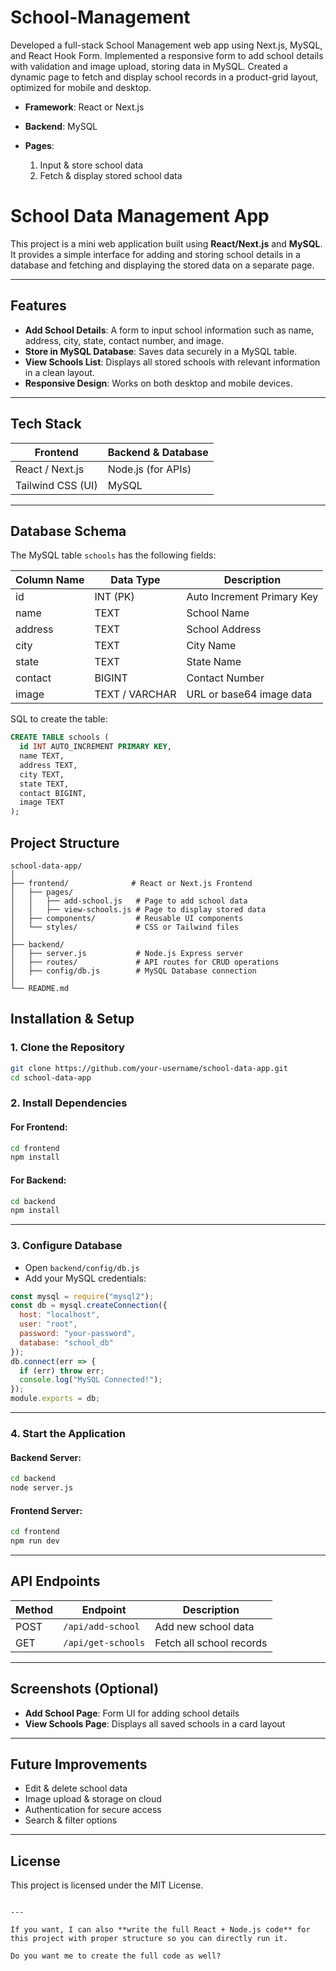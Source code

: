# School-Management
Developed a full-stack School Management web app using Next.js, MySQL, and React Hook Form. Implemented a responsive form to add school details with validation and image upload, storing data in MySQL. Created a dynamic page to fetch and display school records in a product-grid layout, optimized for mobile and desktop.


* **Framework**: React or Next.js
* **Backend**: MySQL
* **Pages**:

  1. Input & store school data
  2. Fetch & display stored school data

# School Data Management App

This project is a mini web application built using **React/Next.js** and **MySQL**. It provides a simple interface for adding and storing school details in a database and fetching and displaying the stored data on a separate page.

---

## Features

- **Add School Details**: A form to input school information such as name, address, city, state, contact number, and image.  
- **Store in MySQL Database**: Saves data securely in a MySQL table.  
- **View Schools List**: Displays all stored schools with relevant information in a clean layout.  
- **Responsive Design**: Works on both desktop and mobile devices.

---

## Tech Stack

| Frontend        | Backend & Database |
|------------------|--------------------|
| React / Next.js   | Node.js (for APIs) |
| Tailwind CSS (UI) | MySQL              |

---

## Database Schema

The MySQL table `schools` has the following fields:

| Column Name | Data Type     | Description              |
|-------------|---------------|---------------------------|
| id          | INT (PK)       | Auto Increment Primary Key |
| name        | TEXT           | School Name               |
| address     | TEXT           | School Address            |
| city        | TEXT           | City Name                 |
| state       | TEXT           | State Name                |
| contact     | BIGINT         | Contact Number            |
| image       | TEXT / VARCHAR | URL or base64 image data   |

SQL to create the table:
```sql
CREATE TABLE schools (
  id INT AUTO_INCREMENT PRIMARY KEY,
  name TEXT,
  address TEXT,
  city TEXT,
  state TEXT,
  contact BIGINT,
  image TEXT
);
````

## Project Structure

```
school-data-app/
│
├── frontend/              # React or Next.js Frontend
│   ├── pages/
│   │   ├── add-school.js   # Page to add school data
│   │   ├── view-schools.js # Page to display stored data
│   ├── components/         # Reusable UI components
│   └── styles/             # CSS or Tailwind files
│
├── backend/
│   ├── server.js           # Node.js Express server
│   ├── routes/             # API routes for CRUD operations
│   ├── config/db.js        # MySQL Database connection
│
└── README.md
```

## Installation & Setup

### 1. Clone the Repository

```bash
git clone https://github.com/your-username/school-data-app.git
cd school-data-app
```

### 2. Install Dependencies

#### For Frontend:

```bash
cd frontend
npm install
```

#### For Backend:

```bash
cd backend
npm install
```

---

### 3. Configure Database

* Open `backend/config/db.js`
* Add your MySQL credentials:

```javascript
const mysql = require("mysql2");
const db = mysql.createConnection({
  host: "localhost",
  user: "root",
  password: "your-password",
  database: "school_db"
});
db.connect(err => {
  if (err) throw err;
  console.log("MySQL Connected!");
});
module.exports = db;
```

---

### 4. Start the Application

#### Backend Server:

```bash
cd backend
node server.js
```

#### Frontend Server:

```bash
cd frontend
npm run dev
```

---

## API Endpoints

| Method | Endpoint           | Description              |
| ------ | ------------------ | ------------------------ |
| POST   | `/api/add-school`  | Add new school data      |
| GET    | `/api/get-schools` | Fetch all school records |

---

## Screenshots (Optional)

* **Add School Page**: Form UI for adding school details
* **View Schools Page**: Displays all saved schools in a card layout

---

## Future Improvements

* Edit & delete school data
* Image upload & storage on cloud
* Authentication for secure access
* Search & filter options

---

## License

This project is licensed under the MIT License.

```

---

If you want, I can also **write the full React + Node.js code** for this project with proper structure so you can directly run it.  

Do you want me to create the full code as well?
```

